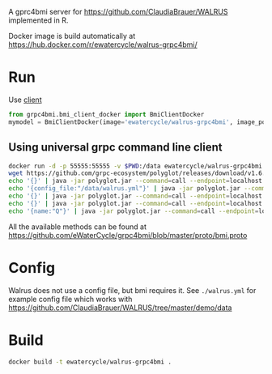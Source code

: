 A gprc4bmi server for https://github.com/ClaudiaBrauer/WALRUS implemented in R.

Docker image is build automatically at https://hub.docker.com/r/ewatercycle/walrus-grpc4bmi/

# Run

Use [client](https://pypi.org/project/grpc4bmi/)

```python
from grpc4bmi.bmi_client_docker import BmiClientDocker
mymodel = BmiClientDocker(image='ewatercycle/walrus-grpc4bmi', image_port=55555)
```

## Using universal grpc command line client

```bash
docker run -d -p 55555:55555 -v $PWD:/data ewatercycle/walrus-grpc4bmi
wget https://github.com/grpc-ecosystem/polyglot/releases/download/v1.6.0/polyglot.jar
echo '{}' | java -jar polyglot.jar --command=call --endpoint=localhost:55555 --full_method=bmi.BmiService/getComponentName
echo '{config_file:"/data/walrus.yml"}' | java -jar polyglot.jar --command=call --endpoint=localhost:55555 --full_method=bmi.BmiService/initialize
echo '{}' | java -jar polyglot.jar --command=call --endpoint=localhost:55555 --full_method=bmi.BmiService/update
echo '{}' | java -jar polyglot.jar --command=call --endpoint=localhost:55555 --full_method=bmi.BmiService/getCurrentTime
echo '{name:"Q"}' | java -jar polyglot.jar --command=call --endpoint=localhost:55555 --full_method=bmi.BmiService/getValue
```

All the available methods can be found at https://github.com/eWaterCycle/grpc4bmi/blob/master/proto/bmi.proto

# Config

Walrus does not use a config file, but bmi requires it. See `./walrus.yml` for example config file which works with https://github.com/ClaudiaBrauer/WALRUS/tree/master/demo/data

# Build

```bash
docker build -t ewatercycle/walrus-grpc4bmi .
```
